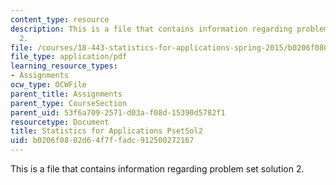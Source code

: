 ```yaml
---
content_type: resource
description: This is a file that contains information regarding problem set solution
  2.
file: /courses/18-443-statistics-for-applications-spring-2015/b0206f0802d64f7ffadc912500272167_MIT18_443S15_PsetSol2.pdf
file_type: application/pdf
learning_resource_types:
- Assignments
ocw_type: OCWFile
parent_title: Assignments
parent_type: CourseSection
parent_uid: 53f6a709-2571-d03a-f08d-15390d5782f1
resourcetype: Document
title: Statistics for Applications PsetSol2
uid: b0206f08-02d6-4f7f-fadc-912500272167
---
```

This is a file that contains information regarding problem set solution 2.

